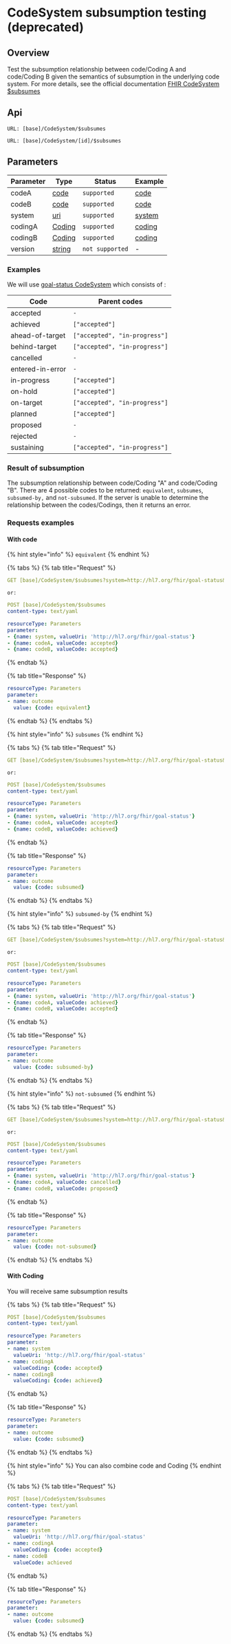 # CodeSystem subsumption testing (deprecated)

## Overview

Test the subsumption relationship between code/Coding A and code/Coding B given the semantics of subsumption in the underlying code system. For more details, see the official documentation [FHIR CodeSystem $subsumes](https://www.hl7.org/fhir/codesystem-operations.html#subsumes)

## Api

```
URL: [base]/CodeSystem/$subsumes
```

```
URL: [base]/CodeSystem/[id]/$subsumes
```

## Parameters

| Parameter | Type                                                     | Status          | Example                                                 |
| --------- | -------------------------------------------------------- | --------------- | ------------------------------------------------------- |
| codeA     | [code](https://www.hl7.org/fhir/datatypes.html#code)     | `supported`     | [code](codesystem-subsumption-testing.md#with-code)     |
| codeB     | [code](https://www.hl7.org/fhir/datatypes.html#code)     | `supported`     | [code](codesystem-subsumption-testing.md#with-code)     |
| system    | [uri](https://www.hl7.org/fhir/datatypes.html#uri)       | `supported`     | [system](codesystem-subsumption-testing.md#with-code)   |
| codingA   | [Coding](https://www.hl7.org/fhir/datatypes.html#Coding) | `supported`     | [coding](codesystem-subsumption-testing.md#with-coding) |
| codingB   | [Coding](https://www.hl7.org/fhir/datatypes.html#Coding) | `supported`     | [coding](codesystem-subsumption-testing.md#with-coding) |
| version   | [string](https://www.hl7.org/fhir/datatypes.html#string) | `not supported` | -                                                       |

### Examples

We will use [goal-status CodeSystem](https://www.hl7.org/fhir/codesystem-goal-status.html) which consists of :

| Code             | Parent codes                  |
| ---------------- | ----------------------------- |
| accepted         | `-`                           |
| achieved         | `["accepted"]`                |
| ahead-of-target  | `["accepted", "in-progress"]` |
| behind-target    | `["accepted", "in-progress"]` |
| cancelled        | `-`                           |
| entered-in-error | `-`                           |
| in-progress      | `["accepted"]`                |
| on-hold          | `["accepted"]`                |
| on-target        | `["accepted", "in-progress"]` |
| planned          | `["accepted"]`                |
| proposed         | `-`                           |
| rejected         | `-`                           |
| sustaining       | `["accepted", "in-progress"]` |

### Result of subsumption

The subsumption relationship between code/Coding "A" and code/Coding "B". There are 4 possible codes to be returned: `equivalent`, `subsumes`, `subsumed-by,` and `not-subsumed`. If the server is unable to determine the relationship between the codes/Codings, then it returns an error.

### Requests examples

#### With code

{% hint style="info" %}
`equivalent`
{% endhint %}

{% tabs %}
{% tab title="Request" %}
```yaml
GET [base]/CodeSystem/$subsumes?system=http://hl7.org/fhir/goal-status&codeA=accepted&codeB=accepted
```

`or:`

```yaml
POST [base]/CodeSystem/$subsumes
content-type: text/yaml

resourceType: Parameters
parameter:
- {name: system, valueUri: 'http://hl7.org/fhir/goal-status'}
- {name: codeA, valueCode: accepted}
- {name: codeB, valueCode: accepted}
```
{% endtab %}

{% tab title="Response" %}
```yaml
resourceType: Parameters
parameter:
- name: outcome
  value: {code: equivalent}
```
{% endtab %}
{% endtabs %}

{% hint style="info" %}
`subsumes`
{% endhint %}

{% tabs %}
{% tab title="Request" %}
```yaml
GET [base]/CodeSystem/$subsumes?system=http://hl7.org/fhir/goal-status&codeA=accepted&codeB=achieved
```

`or:`

```yaml
POST [base]/CodeSystem/$subsumes
content-type: text/yaml

resourceType: Parameters
parameter:
- {name: system, valueUri: 'http://hl7.org/fhir/goal-status'}
- {name: codeA, valueCode: accepted}
- {name: codeB, valueCode: achieved}
```
{% endtab %}

{% tab title="Response" %}
```yaml
resourceType: Parameters
parameter:
- name: outcome
  value: {code: subsumed}
```
{% endtab %}
{% endtabs %}

{% hint style="info" %}
`subsumed-by`
{% endhint %}

{% tabs %}
{% tab title="Request" %}
```yaml
GET [base]/CodeSystem/$subsumes?system=http://hl7.org/fhir/goal-status&codeA=achieved&codeB=accepted
```

`or:`

```yaml
POST [base]/CodeSystem/$subsumes
content-type: text/yaml

resourceType: Parameters
parameter:
- {name: system, valueUri: 'http://hl7.org/fhir/goal-status'}
- {name: codeA, valueCode: achieved}
- {name: codeB, valueCode: accepted}
```
{% endtab %}

{% tab title="Response" %}
```yaml
resourceType: Parameters
parameter:
- name: outcome
  value: {code: subsumed-by}
```
{% endtab %}
{% endtabs %}

{% hint style="info" %}
`not-subsumed`
{% endhint %}

{% tabs %}
{% tab title="Request" %}
```yaml
GET [base]/CodeSystem/$subsumes?system=http://hl7.org/fhir/goal-status&codeA=cancelled&codeB=proposed
```

`or:`

```yaml
POST [base]/CodeSystem/$subsumes
content-type: text/yaml

resourceType: Parameters
parameter:
- {name: system, valueUri: 'http://hl7.org/fhir/goal-status'}
- {name: codeA, valueCode: cancelled}
- {name: codeB, valueCode: proposed}
```
{% endtab %}

{% tab title="Response" %}
```yaml
resourceType: Parameters
parameter:
- name: outcome
  value: {code: not-subsumed}
```
{% endtab %}
{% endtabs %}

#### With Coding

You will receive same subsumption results

{% tabs %}
{% tab title="Request" %}
```yaml
POST [base]/CodeSystem/$subsumes
content-type: text/yaml

resourceType: Parameters
parameter:
- name: system
  valueUri: 'http://hl7.org/fhir/goal-status'
- name: codingA
  valueCoding: {code: accepted}
- name: codingB
  valueCoding: {code: achieved}
```
{% endtab %}

{% tab title="Response" %}
```yaml
resourceType: Parameters
parameter:
- name: outcome
  value: {code: subsumed}
```
{% endtab %}
{% endtabs %}

{% hint style="info" %}
You can also combine code and Coding
{% endhint %}

{% tabs %}
{% tab title="Request" %}
```yaml
POST [base]/CodeSystem/$subsumes
content-type: text/yaml

resourceType: Parameters
parameter:
- name: system
  valueUri: 'http://hl7.org/fhir/goal-status'
- name: codingA
  valueCoding: {code: accepted}
- name: codeB
  valueCode: achieved
```
{% endtab %}

{% tab title="Response" %}
```yaml
resourceType: Parameters
parameter:
- name: outcome
  value: {code: subsumed}
```
{% endtab %}
{% endtabs %}

